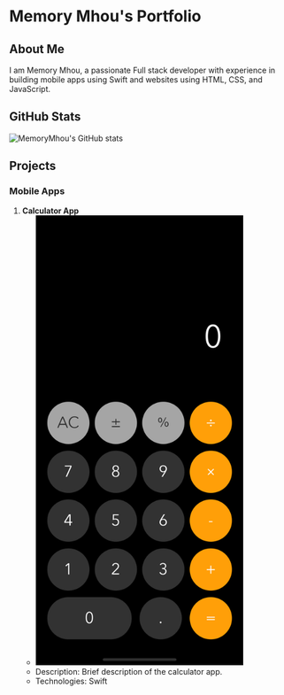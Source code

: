 # Memory Mhou's Portfolio

## About Me
I am Memory Mhou, a passionate Full stack developer with experience in building mobile apps using Swift and websites using HTML, CSS, and JavaScript.


## GitHub Stats
![MemoryMhou's GitHub stats](https://github-readme-stats.vercel.app/api?username=MemoryMhou&show_icons=true&theme=dark)

## Projects

### Mobile Apps
1. **Calculator App**
   - <img src="https://github.com/MemoryMhou/MemoryMhou/raw/main/Simulator%20Screen%20Shot%20-%20iPhone%2014%20Pro%20-%202024-03-27%20at%2015.07.08.png" alt="Calculator App Screenshot" width="375">
   - Description: Brief description of the calculator app.
   - Technologies: Swift
